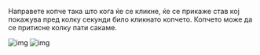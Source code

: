 Направете копче така што кога ќе се кликне, ќе се прикаже став кој покажува пред колку секунди било кликнато копчето. Копчето може да се притисне колку пати сакаме.

![img](https://raw.githubusercontent.com/gentinuhiu/internet-programiranje/gn/dom-tasks/%D0%B2%D0%B5%D0%B6%D0%B1%D0%B8/5.%20DOM/7/img/Picture1.png)
![img](https://raw.githubusercontent.com/gentinuhiu/internet-programiranje/gn/dom-tasks/%D0%B2%D0%B5%D0%B6%D0%B1%D0%B8/5.%20DOM/7/img/Picture2.png)
